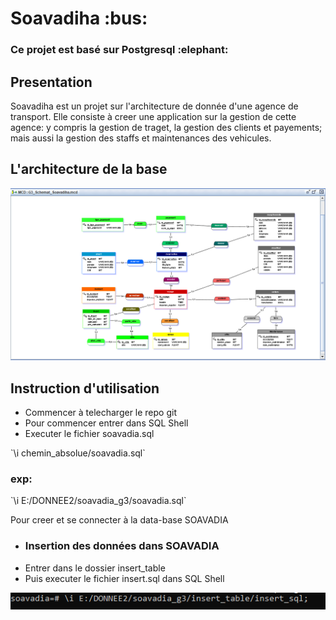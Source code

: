 <h1>Soavadiha :bus:</h1>
<h3>Ce projet est basé sur Postgresql :elephant:</h3>
<h2>Presentation</h2>
<p>Soavadiha est un projet sur l'architecture de donnée d'une agence de transport. Elle consiste
à creer une application sur la gestion de cette agence: y compris la gestion de traget, la gestion
des clients et payements; mais aussi la gestion des staffs et maintenances des vehicules.</p>
<h2>L'architecture de la base</h2>
<img src="/img_of_dataBase/Soavadia.PNG">
<h2>Instruction d'utilisation</h2>
<ul>
    <li>Commencer à telecharger le repo git</li>
    <li>Pour commencer entrer dans SQL Shell</li>
    <li>Executer le fichier soavadia.sql</li>
</ul>
<p>`\i chemin_absolue/soavadia.sql`</p>
<div><h3>exp: </h3> `\i E:/DONNEE2/soavadia_g3/soavadia.sql`</div>
<p>Pour creer et se connecter à la data-base SOAVADIA</p>

<ul>
    <li><h3>Insertion des données dans SOAVADIA</h3></li>
    <li>Entrer dans le dossier insert_table</li>
    <li>Puis executer le fichier insert.sql dans SQL Shell</li>
</ul>
<img src="/img_of_dataBase/insertion_cmd.PNG">
